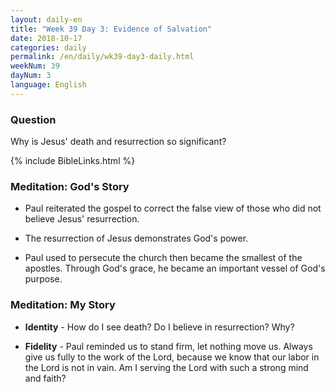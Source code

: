 ```yaml
---
layout: daily-en
title: "Week 39 Day 3: Evidence of Salvation"
date: 2018-10-17 
categories: daily
permalink: /en/daily/wk39-day3-daily.html
weekNum: 39
dayNum: 3
language: English
---
```


### Question     
Why is Jesus' death and resurrection so significant?

{% include BibleLinks.html %} 

### Meditation: God's Story   
+ Paul reiterated the gospel to correct the false view of those who did not believe Jesus' resurrection. 

+ The resurrection of Jesus demonstrates God's power. 

+ Paul used to persecute the church then became the smallest of the apostles. Through God's grace, he became an important vessel of God's purpose.  

### Meditation: My Story   
+ **Identity** - How do I see death? Do I believe in resurrection? Why? 

+ **Fidelity** - Paul reminded us to stand firm, let nothing move us. Always give us fully to the work of the Lord, because we know that our labor in the Lord is not in vain. Am I serving the Lord with such a strong mind and faith? 
